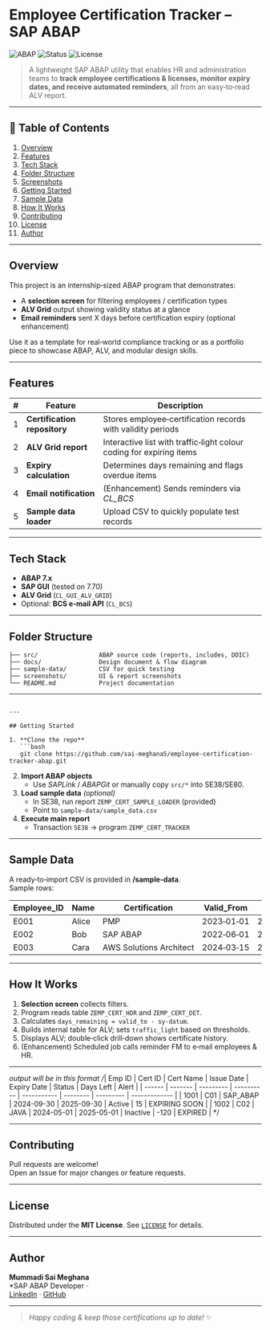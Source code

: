 # Employee Certification Tracker – SAP ABAP

![ABAP](https://img.shields.io/badge/Language-ABAP-blue)
![Status](https://img.shields.io/badge/Project%20Status-Active-brightgreen)
![License](https://img.shields.io/badge/License-MIT-green)

> A lightweight SAP ABAP utility that enables HR and administration teams to **track employee certifications & licenses, monitor expiry dates, and receive automated reminders**, all from an easy‑to‑read ALV report.

---

## 📑 Table of Contents
1. [Overview](#overview)
2. [Features](#features)
3. [Tech Stack](#tech-stack)
4. [Folder Structure](#folder-structure)
5. [Screenshots](#screenshots)
6. [Getting Started](#getting-started)
7. [Sample Data](#sample-data)
8. [How It Works](#how-it-works)
9. [Contributing](#contributing)
10. [License](#license)
11. [Author](#author)

---

## Overview
This project is an internship‑sized ABAP program that demonstrates:
* A **selection screen** for filtering employees / certification types  
* **ALV Grid** output showing validity status at a glance  
* **Email reminders** sent X days before certification expiry (optional enhancement)  

Use it as a template for real‑world compliance tracking or as a portfolio piece to showcase ABAP, ALV, and modular design skills.

---

## Features
| # | Feature | Description |
|---|---------|-------------|
| 1 | **Certification repository** | Stores employee‑certification records with validity periods |
| 2 | **ALV Grid report** | Interactive list with traffic‑light colour coding for expiring items |
| 3 | **Expiry calculation** | Determines days remaining and flags overdue items |
| 4 | **Email notification** | (Enhancement) Sends reminders via *CL_BCS* |
| 5 | **Sample data loader** | Upload CSV to quickly populate test records |

---

## Tech Stack
* **ABAP 7.x**
* **SAP GUI** (tested on 7.70)
* **ALV Grid** (`CL_GUI_ALV_GRID`)
* Optional: **BCS e‑mail API** (`CL_BCS`)

---

## Folder Structure
```
├── src/                 ABAP source code (reports, includes, DDIC)
├── docs/                Design document & flow diagram
├── sample-data/         CSV for quick testing
├── screenshots/         UI & report screenshots
└── README.md            Project documentation
```

---

```

---

## Getting Started

1. **Clone the repo**
   ```bash
   git clone https://github.com/sai-meghana5/employee-certification-tracker-abap.git
   ```
2. **Import ABAP objects**
   * Use *SAPLink* / *ABAPGit* or manually copy `src/*` into SE38/SE80.
3. **Load sample data** *(optional)*
   * In SE38, run report `ZEMP_CERT_SAMPLE_LOADER` (provided)  
   * Point to `sample-data/sample_data.csv`
4. **Execute main report**
   * Transaction `SE38` → program `ZEMP_CERT_TRACKER`

---

## Sample Data
A ready‑to‑import CSV is provided in **/sample-data**.  
Sample rows:

| Employee_ID | Name  | Certification | Valid_From | Valid_To |
|-------------|-------|---------------|------------|----------|
| E001 | Alice | PMP | 2023‑01‑01 | 2025‑01‑01 |
| E002 | Bob   | SAP ABAP | 2022‑06‑01 | 2024‑06‑01 |
| E003 | Cara  | AWS Solutions Architect | 2024‑03‑15 | 2027‑03‑15 |

---

## How It Works
1. **Selection screen** collects filters.
2. Program reads table `ZEMP_CERT_HDR` and `ZEMP_CERT_DET`.
3. Calculates `days_remaining = valid_to ‑ sy-datum`.
4. Builds internal table for ALV; sets `traffic_light` based on thresholds.
5. Displays ALV; double‑click drill‑down shows certificate history.
6. (Enhancement) Scheduled job calls reminder FM to e‑mail employees & HR.

---

*output will be in this format
/*| Emp ID | Cert ID | Cert Name | Issue Date | Expiry Date | Status   | Days Left | Alert       |
| ------ | ------- | --------- | ---------- | ----------- | -------- | --------- | ------------- |
| 1001   | C01     | SAP\_ABAP | 2024-09-30 | 2025-09-30  | Active   | 15        | EXPIRING SOON |
| 1002   | C02     | JAVA      | 2024-05-01 | 2025-05-01  | Inactive | -120      | EXPIRED       |
*/


---

## Contributing
Pull requests are welcome!  
Open an Issue for major changes or feature requests.

---

## License
Distributed under the **MIT License**. See [`LICENSE`](LICENSE) for details.

---

## Author
**Mummadi Sai Meghana**  
*SAP ABAP Developer ·   
[LinkedIn](https://www.linkedin.com/in/sai-meghana) · [GitHub](https://github.com/sai-meghana5)

---

> *Happy coding & keep those certifications up to date!* ✨
